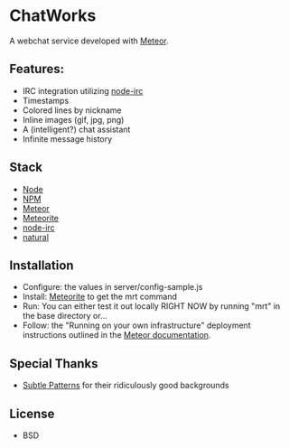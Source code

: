 # ChatWorks
A webchat service developed with [Meteor](http://meteor.com).

## Features:
* IRC integration utilizing [node-irc](http://github.com/martynsmith/node-irc)
* Timestamps
* Colored lines by nickname
* Inline images (gif, jpg, png)
* A (intelligent?) chat assistant
* Infinite message history

## Stack
* [Node](https://github.com/joyent/node)
* [NPM](https://github.com/isaacs/npm)
* [Meteor](https://github.com/meteor/meteor)
* [Meteorite](https://github.com/oortcloud/meteorite)
* [node-irc](http://github.com/martynsmith/node-irc)
* [natural](https://github.com/NaturalNode/natural)

## Installation
* Configure: the values in server/config-sample.js
* Install: [Meteorite](https://github.com/oortcloud/meteorite) to get the mrt command
* Run: You can either test it out locally RIGHT NOW by running "mrt" in the base directory or...
* Follow: the "Running on your own infrastructure" deployment instructions outlined in the [Meteor documentation](http://docs.meteor.com/#deploying).

## Special Thanks
* [Subtle Patterns](http://subtlepatterns.com/) for their ridiculously good backgrounds

## License
* BSD
